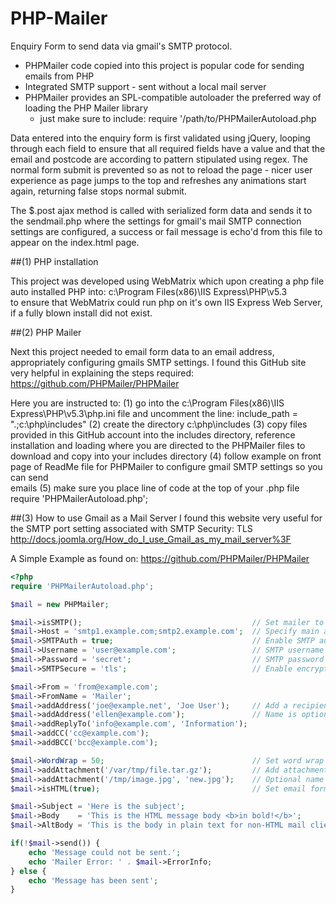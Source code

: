 PHP-Mailer
==========

Enquiry Form to send data via gmail's SMTP protocol.

* PHPMailer code copied into this project is popular code for sending emails from PHP
* Integrated SMTP support - sent without a local mail server
* PHPMailer provides an SPL-compatible autoloader the preferred way of loading the PHP Mailer library 
  - just make sure to include:
      require '/path/to/PHPMailerAutoload.php

Data entered into the enquiry form is first validated using jQuery, looping through each field to ensure that all 
required fields have a value and that the email and postcode are according to pattern stipulated using regex. The
normal form submit is prevented so as not to reload the page - nicer user experience as page jumps to the top and 
refreshes any animations start again, returning false stops normal submit.

The $.post ajax method is called with serialized form data and sends it to the sendmail.php where the settings for 
gmail's mail SMTP connection settings are configured, a success or fail message is echo'd from this file to appear on the index.html page.

##(1) PHP installation

This project was developed using WebMatrix which upon creating a php file auto installed PHP into:
      c:\Program Files(x86)\IIS Express\PHP\v5.3\
to ensure that WebMatrix could run php on it's own IIS Express Web Server, if a fully blown install did not exist.

##(2) PHP Mailer

Next this project needed to email form data to an email address, appropriately configuring gmails SMTP settings. 
I found this GitHub site very helpful in explaining the steps required:
       https://github.com/PHPMailer/PHPMailer
       
Here you are instructed to: 
       (1) go into the c:\Program Files(x86)\IIS Express\PHP\v5.3\php.ini file and uncomment the line:
               include_path = ".;c:\php\includes"
       (2) create the directory c:\php\includes
       (3) copy files provided in this GitHub account into the includes directory, reference installation and loading
           where you are directed to the PHPMailer files to download and copy into your includes directory
       (4) follow example on front page of ReadMe file for PHPMailer to configure gmail SMTP settings so you can send   
               emails
       (5) make sure you place line of code at the top of your .php file
               require 'PHPMailerAutoload.php';
          
##(3) How to use Gmail as a Mail Server
I found this website very useful for the SMTP port setting associated with SMTP Security: TLS
       http://docs.joomla.org/How_do_I_use_Gmail_as_my_mail_server%3F

A Simple Example as found on: https://github.com/PHPMailer/PHPMailer

```php
<?php
require 'PHPMailerAutoload.php';

$mail = new PHPMailer;

$mail->isSMTP();                                      // Set mailer to use SMTP
$mail->Host = 'smtp1.example.com;smtp2.example.com';  // Specify main and backup SMTP servers
$mail->SMTPAuth = true;                               // Enable SMTP authentication
$mail->Username = 'user@example.com';                 // SMTP username
$mail->Password = 'secret';                           // SMTP password
$mail->SMTPSecure = 'tls';                            // Enable encryption, 'ssl' also accepted

$mail->From = 'from@example.com';
$mail->FromName = 'Mailer';
$mail->addAddress('joe@example.net', 'Joe User');     // Add a recipient
$mail->addAddress('ellen@example.com');               // Name is optional
$mail->addReplyTo('info@example.com', 'Information');
$mail->addCC('cc@example.com');
$mail->addBCC('bcc@example.com');

$mail->WordWrap = 50;                                 // Set word wrap to 50 characters
$mail->addAttachment('/var/tmp/file.tar.gz');         // Add attachments
$mail->addAttachment('/tmp/image.jpg', 'new.jpg');    // Optional name
$mail->isHTML(true);                                  // Set email format to HTML

$mail->Subject = 'Here is the subject';
$mail->Body    = 'This is the HTML message body <b>in bold!</b>';
$mail->AltBody = 'This is the body in plain text for non-HTML mail clients';

if(!$mail->send()) {
    echo 'Message could not be sent.';
    echo 'Mailer Error: ' . $mail->ErrorInfo;
} else {
    echo 'Message has been sent';
}

```
